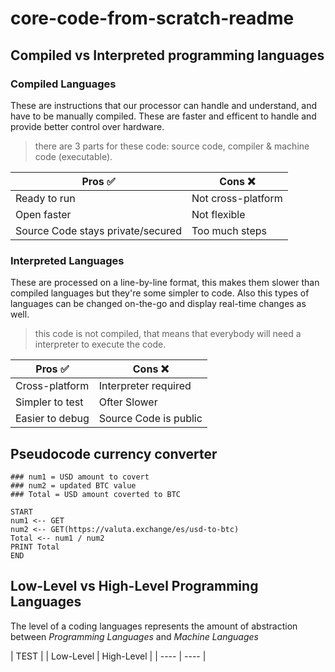 # core-code-from-scratch-readme

## Compiled vs Interpreted programming languages

### Compiled Languages

These are instructions that our processor can handle and understand, and have to be manually compiled. These are faster and efficent to handle and provide better control over hardware. 

> there are 3 parts for these code: source code, compiler & machine code (executable).
            
| Pros ✅ | Cons ❌ |
| ---- | ---- |
| Ready to run | Not cross-platform |
| Open faster | Not flexible |
| Source Code stays private/secured | Too much steps |

### Interpreted Languages

These are processed on a line-by-line format, this makes them slower than compiled languages but they're some simpler to code. Also this types of languages can be changed on-the-go and display real-time changes as well.

> this code is not compiled, that means that everybody will need a interpreter to execute the code.

| Pros ✅ | Cons ❌ |
| ---- | ---- |
| Cross-platform | Interpreter required |
| Simpler to test | Ofter Slower |
| Easier to debug | Source Code is public |

## Pseudocode currency converter

```
### num1 = USD amount to covert
### num2 = updated BTC value
### Total = USD amount coverted to BTC

START
num1 <-- GET
num2 <-- GET(https://valuta.exchange/es/usd-to-btc)
Total <-- num1 / num2
PRINT Total
END
```

## Low-Level vs High-Level Programming Languages

The level of a coding languages represents the amount of abstraction between *Programming Languages* and *Machine Languages*

| TEST |
| Low-Level | High-Level |
| ---- | ---- |

